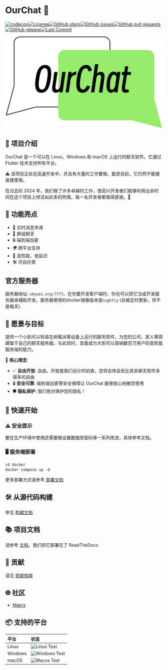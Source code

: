 # OurChat 🚀

[![codecov](https://codecov.io/github/SkyUOI/OurChat/graph/badge.svg?token=U6BWN74URE)](https://codecov.io/github/SkyUOI/OurChat)[![License](https://img.shields.io/github/license/skyuoi/ourchat)](https://github.com/skyuoi/ourchat/blob/main/LICENSE)[![GitHub stars](https://img.shields.io/github/stars/skyuoi/ourchat)](https://github.com/skyuoi/ourchat/stargazers)[![GitHub issues](https://img.shields.io/github/issues/skyuoi/ourchat)](https://github.com/skyuoi/ourchat/issues)[![GitHub pull requests](https://img.shields.io/github/issues-pr/skyuoi/ourchat)](https://github.com/skyuoi/ourchat/pulls)[![GitHub release](https://img.shields.io/github/v/release/skyuoi/ourchat)](https://github.com/skyuoi/ourchat/releases)[![Last Commit](https://img.shields.io/github/last-commit/skyuoi/ourchat)](https://github.com/skyuoi/ourchat/commits)

<!-- markdownlint-disable MD033 -->
<p align="center">
    <img src="./resource/logo.png" alt="OurChat_logo" />
</p>
<!-- markdownlint-enable MD033 -->

## 🌟 项目介绍

OurChat 是一个可以在 Linux，Windows 和 macOS 上运行的聊天软件。它通过 Flutter 技术支持所有平台。

⚠️ 该项目正处在高速开发中，并且有大量的工作要做。截至目前，它仍然不能被直接使用。

在过去的 2024 年，我们做了许多卓越的工作，很高兴开发者们能够利用业余时间在这个项目上倾注如此多的热情。每一名开发者都值得感谢。💖

## 📱 功能亮点

- 💬 实时消息传递
- 👥 群组聊天
- 🔒 端到端加密
- 🌍 跨平台支持
- 🚀 高性能、低延迟
- 🛠️ 可自托管

## 官方服务器

服务器地址: `skyuoi.org:7777`。在你要开发客户端时，你也可以把它当成开发服务器来辅助开发。服务器使用的docker镜像版本是`nightly` (会被定时更新，但不是每天).

## 🚀 愿景与目标

提供一个小到可以轻易在树莓派等设备上运行的聊天软件，为您的公司，家人等搭建属于自己的聊天服务器。与此同时，具备成为大到可以容纳数百万用户的高性能服务端的能力。

🔑 **核心理念**:

- ✅ **自由开放**: 自由，开放是我们设计的初衷，您将会体会到比其余聊天软件多得多的自由
- 🔒 **安全可靠**: 端到端加密等安全保障让 OurChat 能够放心地被您使用
- 🛡️ **隐私保护**: 我们绝对保护您的隐私！

## 🚀 快速开始

### ⚠️ 安全提示

要在生产环境中使用还需要做设置数据库密码等一系列改进，具体参考文档。

### 🖥️ 服务端部署

```shell
cd docker
docker compose up -d
```

更多部署方式请参考 [部署文档](https://ourchat.readthedocs.io/zh-cn/latest/docs/deploy/server-deploy.html)

## 🛠️ 从源代码构建

参见 [构建文档](https://ourchat.readthedocs.io/zh-cn/latest/docs/run/build.html)

## 📚 项目文档

请参考 [文档](https://ourchat.readthedocs.io/zh-cn/latest/)，我们将它部署在了 ReadTheDocs

## 🤝 贡献

请见 [贡献指南](https://ourchat.readthedocs.io/zh-cn/latest/docs/development/contributing.html)

## 🌐 社区

- [Matrix](https://matrix.to/#/#skyuoiourchat:matrix.org)

## 📦 支持的平台

| 平台      | 状态                                                                                                     |
|:--------|:-------------------------------------------------------------------------------------------------------|
| Linux   | ![Linux Test](https://img.shields.io/github/actions/workflow/status/skyuoi/ourchat/rust_linux.yml)     |
| Windows | ![Windows Test](https://img.shields.io/github/actions/workflow/status/skyuoi/ourchat/rust_windows.yml) |
| macOS   | ![Macos Test](https://img.shields.io/github/actions/workflow/status/skyuoi/ourchat/rust_macos.yml)     |
